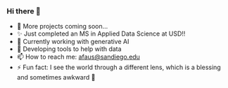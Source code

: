 ### Hi there 👋

<!--
**fausa/fausa** is a ✨ _special_ ✨ repository because its `README.md` (this file) appears on your GitHub profile.

Here are some ideas to get you started:
-->
- 🔭 More projects coming soon...
- ✨ Just completed an MS in Applied Data Science at USD!!
- 🌱 Currently working with generative AI
- 🤔 Developing tools to help with data
- 📫 How to reach me: afaus@sandiego.edu
- ⚡ Fun fact: I see the world through a different lens, which is a blessing and sometimes awkward 🐊

